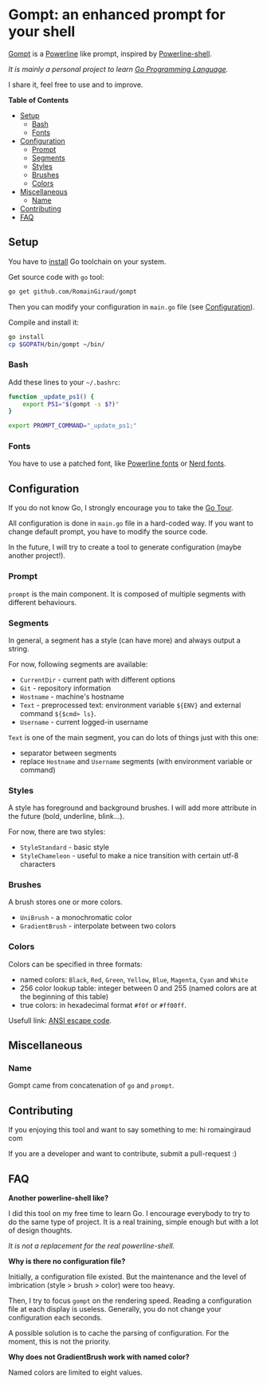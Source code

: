 # Gompt: an enhanced prompt for your shell

[Gompt](https://github.com/RomainGiraud/gompt) is a [Powerline](https://github.com/Lokaltog/vim-powerline) like prompt,
 inspired by [Powerline-shell](https://github.com/b-ryan/powerline-shell).

*It is mainly a personal project to learn [Go Programming Language](https://golang.org/).*

I share it, feel free to use and to improve.

<!-- START doctoc generated TOC please keep comment here to allow auto update -->
<!-- DON'T EDIT THIS SECTION, INSTEAD RE-RUN doctoc TO UPDATE -->
**Table of Contents**

- [Setup](#setup)
  - [Bash](#bash)
  - [Fonts](#fonts)
- [Configuration](#configuration)
  - [Prompt](#prompt)
  - [Segments](#segments)
  - [Styles](#styles)
  - [Brushes](#brushes)
  - [Colors](#colors)
- [Miscellaneous](#miscellaneous)
  - [Name](#name)
- [Contributing](#contributing)
- [FAQ](#faq)

<!-- END doctoc generated TOC please keep comment here to allow auto update -->


## Setup

You have to [install](https://golang.org/doc/install) Go toolchain on your system.

Get source code with `go` tool:
```bash
go get github.com/RomainGiraud/gompt
```

Then you can modify your configuration in `main.go` file (see [Configuration](#configuration)).

Compile and install it:
```bash
go install
cp $GOPATH/bin/gompt ~/bin/
```

### Bash

Add these lines to your `~/.bashrc`:

```bash
function _update_ps1() {
    export PS1="$(gompt -s $?)"
}

export PROMPT_COMMAND="_update_ps1;"
```

### Fonts

You have to use a patched font, like [Powerline fonts](https://github.com/powerline/fonts)
 or [Nerd fonts](https://nerdfonts.com/).


## Configuration

If you do not know Go, I strongly encourage you to take the [Go Tour](https://golang.org/doc/#go_tour).

All configuration is done in `main.go` file in a hard-coded way.
If you want to change default prompt, you have to modify the source code.

In the future, I will try to create a tool to generate configuration (maybe another project!).

### Prompt

`prompt` is the main component. It is composed of multiple segments with different behaviours.

### Segments

In general, a segment has a style (can have more) and always output a string.

For now, following segments are available:
- `CurrentDir` - current path with different options
- `Git` - repository information
- `Hostname` - machine's hostname
- `Text` - preprocessed text: environment variable `${ENV}` and external command `${$cmd> ls}`.
- `Username` - current logged-in username

`Text` is one of the main segment, you can do lots of things just with this one:
- separator between segments
- replace `Hostname` and `Username` segments (with environment variable or command)

### Styles

A style has foreground and background brushes.
I will add more attribute in the future (bold, underline, blink...).

For now, there are two styles:
- `StyleStandard` - basic style
- `StyleChameleon` - useful to make a nice transition with certain utf-8 characters

### Brushes

A brush stores one or more colors.
- `UniBrush` - a monochromatic color
- `GradientBrush` - interpolate between two colors

### Colors

Colors can be specified in three formats:
- named colors: `Black`, `Red`, `Green`, `Yellow`, `Blue`, `Magenta`, `Cyan` and `White`
- 256 color lookup table: integer between 0 and 255 (named colors are at the beginning of this table)
- true colors: in hexadecimal format `#f0f` or `#ff00ff`.

Usefull link: [ANSI escape code](https://en.wikipedia.org/wiki/ANSI_escape_code).


## Miscellaneous

### Name

Gompt came from concatenation of `go` and `prompt`.

## Contributing

If you enjoying this tool and want to say something to me: hi <at> romaingiraud <dot> com

If you are a developer and want to contribute, submit a pull-request :)


## FAQ

**Another powerline-shell like?**

I did this tool on my free time to learn Go.
I encourage everybody to try to do the same type of project.
It is a real training, simple enough but with a lot of design thoughts.

*It is not a replacement for the real powerline-shell.*

**Why is there no configuration file?**

Initially, a configuration file existed.
But the maintenance and the level of imbrication (style > brush > color) were too heavy.

Then, I try to focus `gompt` on the rendering speed.
Reading a configuration file at each display is useless.
Generally, you do not change your configuration each seconds.

A possible solution is to cache the parsing of configuration.
For the moment, this is not the priority.

**Why does not GradientBrush work with named color?**

Named colors are limited to eight values.
